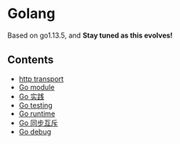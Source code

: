 Golang
======

Based on go1.13.5, and **Stay tuned as this evolves!**

## Contents

* [http transport](http/README.md)
* [Go module](golang-module.md)
* [Go 实践](golang-in-practice.md)  
* [Go testing](testing)
* [Go runtime](runtime/README.md)
* [Go 同步互斥](golang-sync.md)
* [Go debug](golang-debug.md)
